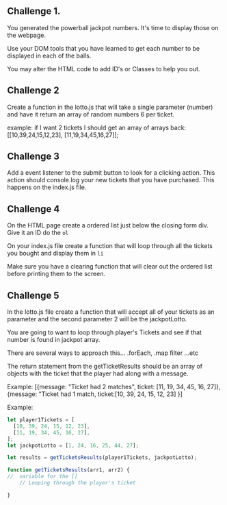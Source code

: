 ## Challenge 1.

You generated the powerball jackpot numbers. It's time to display those on the webpage.

Use your DOM tools that you have learned to get each number to be displayed in each of the balls.

You may alter the HTML code to add ID's or Classes to help you out.


## Challenge 2

Create a function in the lotto.js that will take a single parameter (number) and have it return an array of random numbers 6 per ticket.

example: if I want 2 tickets I should get an array of arrays back: [[10,39,24,15,12,23], [11,19,34,45,16,27]];


## Challenge 3

Add a event listener to the submit button to look for a clicking action. This action should console.log your new tickets that you have purchased. This happens on the index.js file.


## Challenge 4

On the HTML page create a ordered list just below the closing form div. Give it an ID do the `ol`

On your index.js file create a function that will loop through all the tickets you bought and display them in `li`

Make sure you have a clearing function that will clear out the ordered list before printing them to the screen.


## Challenge 5

In the lotto.js file create a function that will accept all of your tickets as an parameter and the second parameter 2 will be the jackpotLotto.

You are going to want to loop through player's Tickets and see if that number is found in jackpot array.

There are several ways to approach this... .forEach, .map filter ...etc

The return statement from the getTicketResults should be an array of objects with the ticket that the player had along with a message.

Example: [{message: "Ticket had 2 matches", ticket: [11, 19, 34, 45, 16, 27]}, {message: "Ticket had 1 match, ticket:[10, 39, 24, 15, 12, 23] }]

Example:

```js
let player1Tickets = [
  [10, 39, 24, 15, 12, 23],
  [11, 19, 34, 45, 16, 27],
];
let jackpotLotto = [1, 24, 16, 25, 44, 27];

let results = getTicketsResults(player1Tickets, jackpotLotto);

function getTicketsResults(arr1, arr2) {
//  variable for the []
    // Looping through the player's ticket

}
```

